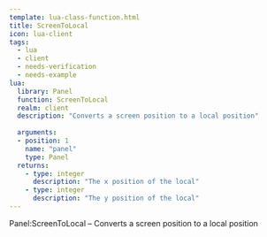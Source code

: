 ```yaml
---
template: lua-class-function.html
title: ScreenToLocal
icon: lua-client
tags:
  - lua
  - client
  - needs-verification
  - needs-example
lua:
  library: Panel
  function: ScreenToLocal
  realm: client
  description: "Converts a screen position to a local position"
  
  arguments:
  - position: 1
    name: "panel"
    type: Panel
  returns:
    - type: integer
      description: "The x position of the local"
    - type: integer
      description: "The y position of the local"
---
```


<div class="lua__search__keywords">
Panel:ScreenToLocal &#x2013; Converts a screen position to a local position
</div>
